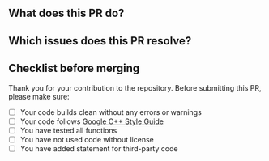 ## What does this PR do?



## Which issues does this PR resolve?



## Checklist before merging

Thank you for your contribution to the repository. 
Before submitting this PR, please make sure:

- [ ] Your code builds clean without any errors or warnings
- [ ] Your code follows [Google C++ Style Guide](https://google.github.io/styleguide/cppguide.html)
- [ ] You have tested all functions
- [ ] You have not used code without license
- [ ] You have added statement for third-party code
